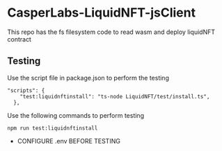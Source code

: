 # CasperLabs-LiquidNFT-jsClient

This repo has the fs filesystem code to read wasm and deploy liquidNFT contract

## Testing

Use the script file in package.json to perform the testing
```
"scripts": {
    "test:liquidnftinstall": "ts-node LiquidNFT/test/install.ts",
  },
```

Use the following commands to perform testing
```
npm run test:liquidnftinstall

```

* CONFIGURE .env BEFORE TESTING

